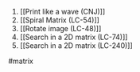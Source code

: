 1) [[Print like a wave (CNJ)]]
2) [[Spiral Matrix (LC-54)]]
3) [[Rotate image (LC-48)]]
4) [[Search in a 2D matrix (LC-74)]]
5) [[Search in a 2D matrix (LC-240)]]

#matrix